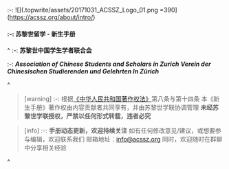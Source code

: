 :-: ![](.topwrite/assets/20171031_ACSSZ_Logo_01.png =390](https://acssz.org/about/intro/)

#### :-: **苏黎世留学 - 新生手册**

^
:-: **苏黎世中国学生学者联合会**

:-: ***Association of Chinese Students and Scholars in Zurich***
***Verein der Chinesischen Studierenden und Gelehrten In Zürich***

^

> [warning] :-: 根据[《中华人民共和国著作权法》](https://www.gov.cn/guoqing/2021-10/29/content_5647633.htm)第八条与第十四条
> 本《新生手册》著作权由内容贡献者共同享有，并由苏黎世学联协调管理
> **未经苏黎世学联授权，严禁以任何形式转载，违者必究**

> [info] :-: **手册动态更新，欢迎持续关注**
> 如有任何修改意见/建议，或想要参与编辑，欢迎联系我们
> 邮箱地址：<info@acssz.org>
> 同时，欢迎随时在群聊中分享相关经验

^
